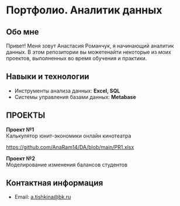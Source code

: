 # Портфолио. Аналитик данных
## Обо мне
Привет! Меня зовут Анастасия Романчук, я начинающий аналитик данных. В этом репозитории вы можетенайти некоторые из моих проектов, выполненных во время обучения и практики.
##  Навыки и технологии
- Инструменты анализа данных: **Excel, SQL** 
- Системы управления базами данных: **Metabase**
## ПРОЕКТЫ
**Проект №1**\
Калькулятор юнит-экономики онлайн кинотеатра 

https://github.com/AnaRam14/DA/blob/main/PR1.xlsx

**Проект №2**\
Моделирование изменения балансов студентов

## Контактная информация
- Email: a.tishkina@bk.ru

